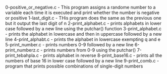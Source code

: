 0-positive_or_negative.c - This program assigns a randome number to a variable each time it is executed and print whether the number is negative or positive
1-last_digit.c - THis program does the same as the previous one but it output the last digit of n
2-print_alphabet.c - prints alphabets in lower case followed by a new line using the putchar() function
3-print_alphabet.c - prints the alphabet in lowercase and then in uppercase followed by a new line
4-print_alphabt.c - prints the alphabet in lowercase exempting q and e
5-print_number.c - prints numbers 0-9 followed by a new line
6-print_numberz.c - prints numbers from 0-9 using the putchar()
7-print_tebahpla.c - prints alphabet in reverse
8-print_base16.c - prints all the numbers of base 16 in lower case followed by a new line
9-print_comb.c - program that prints possible combinations of single-digit numbers

